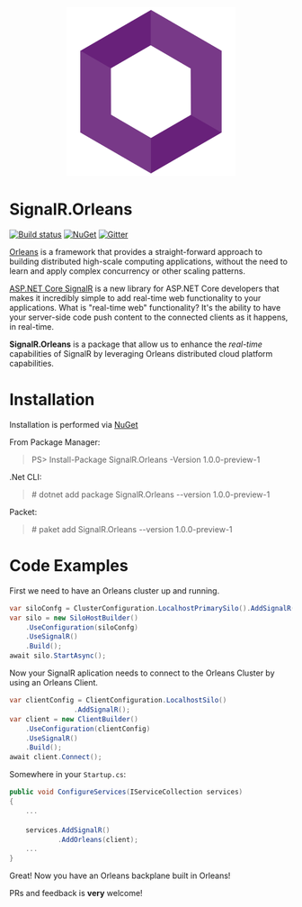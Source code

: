 <p align="center">
  <img src="https://github.com/dotnet/orleans/blob/gh-pages/assets/logo.png" alt="SignalR.Orleans" width="300px"> 
  <h1>SignalR.Orleans</h1>
</p>

[![Build status](https://projectappengine.visualstudio.com/_apis/public/build/definitions/66fe6898-2b40-410a-b05d-893a610d2ccb/1/badge)](https://projectappengine.visualstudio.com/_apis/public/build/definitions/66fe6898-2b40-410a-b05d-893a610d2ccb/1/badge)
[![NuGet](https://img.shields.io/nuget/v/SignalR.Orleans.svg?style=flat)](http://www.nuget.org/profiles/SignalR.Orleans)
[![Gitter](https://badges.gitter.im/Join%20Chat.svg)](https://gitter.im/dotnet/orleans?utm_source=badge&utm_medium=badge&utm_campaign=pr-badge)

[Orleans](https://github.com/dotnet/orleans) is a framework that provides a straight-forward approach to building distributed high-scale computing applications, without the need to learn and apply complex concurrency or other scaling patterns. 

[ASP.NET Core SignalR](https://github.com/aspnet/SignalR) is a new library for ASP.NET Core developers that makes it incredibly simple to add real-time web functionality to your applications. What is "real-time web" functionality? It's the ability to have your server-side code push content to the connected clients as it happens, in real-time.

**SignalR.Orleans** is a package that allow us to enhance the _real-time_ capabilities of SignalR by leveraging Orleans distributed cloud platform capabilities.


Installation
============

Installation is performed via [NuGet](https://www.nuget.org/packages/SignalR.Orleans/)

From Package Manager:

> PS> Install-Package SignalR.Orleans -Version 1.0.0-preview-1

.Net CLI:

> \# dotnet add package SignalR.Orleans --version 1.0.0-preview-1

Packet: 

> \# paket add SignalR.Orleans --version 1.0.0-preview-1

Code Examples
=============

First we need to have an Orleans cluster up and running.

```c#
var siloConfg = ClusterConfiguration.LocalhostPrimarySilo().AddSignalR();
var silo = new SiloHostBuilder()
    .UseConfiguration(siloConfg)
    .UseSignalR()
    .Build();
await silo.StartAsync();
```

Now your SignalR aplication needs to connect to the Orleans Cluster by using an Orleans Client.

```c#
var clientConfig = ClientConfiguration.LocalhostSilo()
                .AddSignalR();
var client = new ClientBuilder()
    .UseConfiguration(clientConfig)
    .UseSignalR()
    .Build();
await client.Connect();
```

Somewhere in your `Startup.cs`:

```c#
public void ConfigureServices(IServiceCollection services)
{
    ...

    services.AddSignalR()
            .AddOrleans(client);
    ...
}
```

Great! Now you have an Orleans backplane built in Orleans!

PRs and feedback is **very** welcome!
